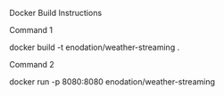 Docker Build Instructions

Command 1

docker build -t enodation/weather-streaming .


Command 2

docker run -p 8080:8080 enodation/weather-streaming

